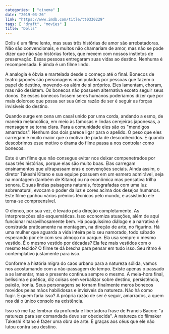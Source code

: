 ```yaml
---
categories: [ "cinema" ]
date: "2019-03-26"
link: "https://www.imdb.com/title/tt0330229"
tags: [ "draft", "movies" ]
title: "Dolls"
---
```

Dolls é um filme lento, mas suas três histórias de amor são arrebatadoras. Não são convencionais, e muitos não chamariam de amor, mas não se pode dizer que não são histórias fortes, que mexem com nossos instintos de preservação. Essas pessoas entregaram suas vidas ao destino. Nenhuma é recompensada. E ainda é um filme lindo.

A analogia é óbvia e martelada desde o começo até o final. Bonecos de teatro japonês são personagens manipulados por pessoas que fazem o papel do destino, movendo-os além de si próprios. Eles lamentam, choram, mas não desistem. Os bonecos não possuem alternativa exceto seguir seus donos. Se esses bonecos fossem seres humanos poderíamos dizer que por mais doloroso que possa ser sua única razão de ser é seguir as forças invisíveis do destino.

Quando surge em cena um casal unido por uma corda, andando a esmo, de maneira melancólica, em meio às famosas e lindas cerejeiras japonesas, a mensagem se torna clara. Para a comunidade eles são os "mendigos amarrados". Nenhum dos dois parece ligar para o apelido. O peso que eles carregam é muito maior que o motivo de piada de desconhecidos. E quando descobrimos esse motivo o drama do filme passa a nos controlar como bonecos.

Este é um filme que não consegue evitar nos deixar compenetrados por suas três histórias, porque elas são muito boas. Elas carregam ensinamentos que ultrapassam eras e convenções sociais. Ainda assim, o diretor Takeshi Kitano e sua equipe possuem em um esmero admirável, seja na montagem (também de Kitano) ou na econômica mas pensativa trilha sonora. E suas lindas paisagens naturais, fotografadas com uma luz sobrenatural, evocam o poder da luz e cores acima dos desejos humanos. Este filme ganhou vários prêmios técnicos pelo mundo, e assistindo ele torna-se compreensível.

O elenco, por sua vez, é levado pela direção completamente. As interpretações são esquemáticas. Isso economiza atuações, além de aqui funcionar maravilhosamente bem. Há pouquíssimo diálogo e a narrativa é construída praticamente na montagem, na direção de arte, no figurino. Há uma mulher que aguarda a vida inteira pelo seu namorado, todo sábado esperando por ele com seu almoço no parque. Ela usa sempre o mesmo vestido. É o mesmo vestido por décadas? Ela fez mais vestidos com o mesmo tecido? O filme te dá brecha para pensar em tudo isso. Seu ritmo é contemplativo justamente para isso.

Conforme a história migra do caos urbano para a natureza sólida, vamos nos acostumando com a não-passagem do tempo. Existe apenas o passado a se lamentar, mas o presente continua sempre o mesmo. A meia-hora final, belíssima e poética, diz coisas sem verbalizar sobre destino, persistência, paixão, ironia. Seus personagens se tornam finalmente meros bonecos movidos pelas mãos habilidosas e invisíveis da natureza. Não há como fugir. E quem faria isso? A própria razão de ser é seguir, amarrados, a quem nos dá o único consolo na existência.

Isso só me faz lembrar da profunda e libertadora frase de Francis Bacon: "a natureza para ser comandada deve ser obedecida". A natureza do filmaker Takeshi Kitano é fazer uma obra de arte. E graças aos céus que ele não lutou contra seu destino.
